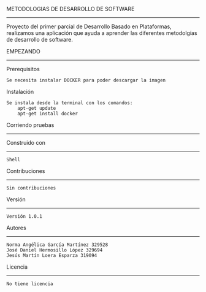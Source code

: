 METODOLOGIAS DE DESARROLLO DE SOFTWARE

***

Proyecto del primer parcial de Desarrollo Basado en Plataformas, realizamos una aplicación que ayuda a aprender
las diferentes metodolgías de desarrollo de software.

EMPEZANDO
***
Prerequisitos

	Se necesita instalar DOCKER para poder descargar la imagen

 Instalación

	Se instala desde la terminal con los comandos:
		apt-get update
		apt-get install docker

 Corriendo pruebas
***


 Construido con
***
	Shell

 Contribuciones
***
	Sin contribuciones

 Versión
***
	Versión 1.0.1

 Autores
***
	Norma Angélica García Martínez 329528
	José Daniel Hermosillo López 329694
	Jesús Martín Loera Esparza 319094

 Licencia
***
	No tiene licencia

